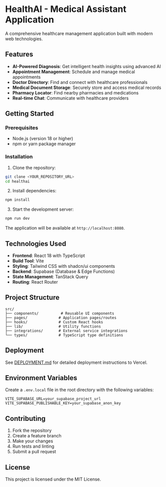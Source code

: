 # HealthAI - Medical Assistant Application

A comprehensive healthcare management application built with modern web technologies.

## Features

- **AI-Powered Diagnosis**: Get intelligent health insights using advanced AI
- **Appointment Management**: Schedule and manage medical appointments
- **Doctor Directory**: Find and connect with healthcare professionals
- **Medical Document Storage**: Securely store and access medical records
- **Pharmacy Locator**: Find nearby pharmacies and medications
- **Real-time Chat**: Communicate with healthcare providers

## Getting Started

### Prerequisites

- Node.js (version 18 or higher)
- npm or yarn package manager

### Installation

1. Clone the repository:
```bash
git clone <YOUR_REPOSITORY_URL>
cd healthai
```

2. Install dependencies:
```bash
npm install
```

3. Start the development server:
```bash
npm run dev
```

The application will be available at `http://localhost:8080`.

## Technologies Used

- **Frontend**: React 18 with TypeScript
- **Build Tool**: Vite
- **Styling**: Tailwind CSS with shadcn/ui components
- **Backend**: Supabase (Database & Edge Functions)
- **State Management**: TanStack Query
- **Routing**: React Router

## Project Structure

```
src/
├── components/          # Reusable UI components
├── pages/              # Application pages/routes
├── hooks/              # Custom React hooks
├── lib/                # Utility functions
├── integrations/       # External service integrations
└── types/              # TypeScript type definitions
```

## Deployment

See [DEPLOYMENT.md](./DEPLOYMENT.md) for detailed deployment instructions to Vercel.

## Environment Variables

Create a `.env.local` file in the root directory with the following variables:

```
VITE_SUPABASE_URL=your_supabase_project_url
VITE_SUPABASE_PUBLISHABLE_KEY=your_supabase_anon_key
```

## Contributing

1. Fork the repository
2. Create a feature branch
3. Make your changes
4. Run tests and linting
5. Submit a pull request

## License

This project is licensed under the MIT License.
